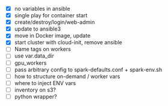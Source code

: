 
- [x] no variables in ansible
- [x] single play for container start
- [x] create/destroy/login/web-admin
- [x] update to ansible3
- [x] move in Docker image, update
- [x] start cluster with cloud-init, remove ansible
- [ ] Name tags on workers
- [ ] use var.data_dir
- [ ] gpu_workers
- [ ] pass arbitrary config to spark-defaults.conf + spark-env.sh
- [ ] how to structure on-demand / worker vars
- [ ] where to inject ENV vars
- [ ] inventory on s3?
- [ ] python wrapper?
